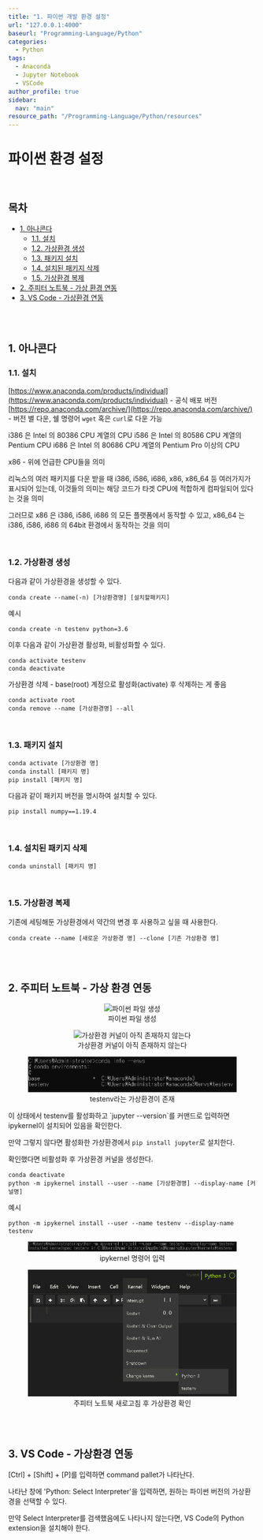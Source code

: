```yaml
---
title: "1. 파이썬 개발 환경 설정"
url: "127.0.0.1:4000"
baseurl: "Programming-Language/Python"
categories:
  - Python
tags:
  - Anaconda
  - Jupyter Notebook
  - VSCode
author_profile: true
sidebar:
  nav: "main"
resource_path: "/Programming-Language/Python/resources"
---
```

# 파이썬 환경 설정

<br>

## 목차
- [1. 아나콘다](#1-아나콘다)
  - [1.1. 설치](#11-설치)
  - [1.2. 가상환경 생성](#12-가상환경-생성)
  - [1.3. 패키지 설치](#13-패키지-설치)
  - [1.4. 설치된 패키지 삭제](#14-설치된-패키지-삭제)
  - [1.5. 가상환경 복제](#15-가상환경-복제)
- [2. 주피터 노트북 - 가상 환경 연동](#2-주피터-노트북---가상-환경-연동)
- [3. VS Code - 가상환경 연동](3-vs-code---가상환경-연동)

<br><br>

## 1. 아나콘다
### 1.1. 설치
[https://www.anaconda.com/products/individual](https://www.anaconda.com/products/individual) - 공식 배포 버전<br>
[https://repo.anaconda.com/archive/](https://repo.anaconda.com/archive/) - 버전 별 다운, 쉘 명령어 `wget` 혹은 `curl`로 다운 가능
<p>
i386 은 Intel 의 80386 CPU 계열의 CPU
i586 은 Intel 의 80586 CPU 계열의 Pentium CPU
i686 은 Intel 의 80686 CPU 계열의 Pentium Pro 이상의 CPU
</p>
<p>
x86  - 위에 언급한 CPU들을 의미
</p>
리눅스의 여러 패키지를 다운 받을 때 i386, i586, i686, x86, x86_64 등 여러가지가 표시되어 있는데, 이것들의 의미는 해당 코드가 타겟 CPU에 적합하게 컴파일되어 있다는 것을 의미
<p>
그러므로 x86 은 i386, i586, i686 의 모든 플랫폼에서 동작할 수 있고, x86_64 는 i386, i586, i686 의 64bit 환경에서 동작하는 것을 의미
</p>

<br>

### 1.2. 가상환경 생성
다음과 같이 가상환경을 생성할 수 있다.
```
conda create --name(-n) [가상환경명] [설치할패키지]
```
예시<br>
```
conda create -n testenv python=3.6
```
이후 다음과 같이 가상환경 활성화, 비활성화할 수 있다.
```
conda activate testenv
conda deactivate
```
가상환경 삭제 - base(root) 계정으로 활성화(activate) 후 삭제하는 게 좋음
```
conda activate root
conda remove --name [가상환경명] --all
```

<br>

### 1.3. 패키지 설치
```
conda activate [가상환경 명]
conda install [패키지 명]
pip install [패키지 명]
```

<p>

다음과 같이 패키지 버전을 명시하여 설치할 수 있다.<br>

```
pip install numpy==1.19.4
```

</p>

<br>

### 1.4. 설치된 패키지 삭제
```
conda uninstall [패키지 명]
```

<br>

### 1.5. 가상환경 복제
기존에 세팅해둔 가상환경에서 약간의 변경 후 사용하고 싶을 때 사용한다.
```
conda create --name [새로운 가상환경 명] --clone [기존 가상환경 명]
```

<br><br>

## 2. 주피터 노트북 - 가상 환경 연동
<p><div align="center">
  <figure>
    <img src="{{ resource_path }}/1/파이썬 파일 생성.png" alt="파이썬 파일 생성">
    <div align="center"><figcation>파이썬 파일 생성</figcation></div>
  </figure>
</div></p>

<p><div align="center">
  <figure>
    <img src="{{ resource_path }}/1/가상환경 커널이 아직 존재하지 않는다.png" alt="가상환경 커널이 아직 존재하지 않는다">
    <div align="center"><figcation>가상환경 커널이 아직 존재하지 않는다</figcation></div>
  </figure>
</div></p>

<p><div align="center">
  <figure>
    <img src="../resources/1/testenv라는 가상환경이 존재.png" alt="testenv라는 가상환경이 존재">
    <div align="center"><figcation>testenv라는 가상환경이 존재</figcation></div>
  </figure>
</div></p>

<p>이 상태에서 testenv를 활성화하고 `jupyter --version`를 커맨드로 입력하면 ipykernel이 설치되어 있음을 확인한다.</p>
<p>

만약 그렇지 않다면 활성화한 가상환경에서 `pip install jupyter`로 설치한다.</p>

확인했다면 비활성화 후 가상환경 커널을 생성한다.
```
conda deactivate
python -m ipykernel install --user --name [가상환경명] --display-name [커널명]
```
예시<br>
```
python -m ipykernel install --user --name testenv --display-name testenv
```

<p><div align="center">
  <figure>
    <img src="../resources/1/ipykernel 명령어 입력.png" alt="ipykernel 명령어 입력">
    <div align="center"><figcation>ipykernel 명령어 입력</figcation></div>
  </figure>
</div></p>

<p><div align="center">
  <figure>
    <img src="../resources/1/주피터 노트북 새로고침 후 가상환경 확인.png" alt="주피터 노트북 새로고침 후 가상환경 확인">
    <div align="center"><figcation>주피터 노트북 새로고침 후 가상환경 확인</figcation></div>
  </figure>
</div></p>

<br><br>

## 3. VS Code - 가상환경 연동
<p>[Ctrl] + [Shift] + [P]를 입력하면 command pallet가 나타난다.</p>
<p>나타난 창에 'Python: Select Interpreter'을 입력하면, 원하는 파이썬 버전의 가상환경을 선택할 수 있다.</p>
<p>만약 Select Interpreter를 검색했음에도 나타나지 않는다면, VS Code의 Python extension을 설치해야 한다.</p>